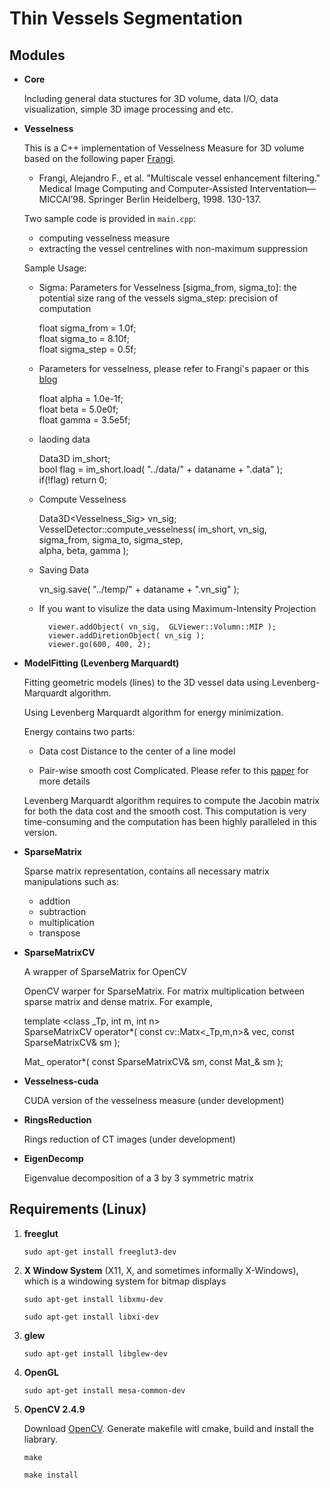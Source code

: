 Thin Vessels Segmentation
========================

Modules
---------------

-   **Core**

    Including general data stuctures for 3D volume, data I/O, data visualization, simple 3D image processing and etc. 

-   **Vesselness**

    This is a C++ implementation of Vesselness Measure for 3D volume based on the following paper [Frangi](http://link.springer.com/chapter/10.1007/BFb0056195#page-1). 

    - Frangi, Alejandro F., et al. "Multiscale vessel enhancement filtering." Medical Image Computing and Computer-Assisted Interventation—MICCAI’98. Springer Berlin Heidelberg, 1998. 130-137.

    Two sample code is provided in `main.cpp`:
    
    - computing vesselness measure
    - extracting the vessel centrelines with non-maximum suppression

    Sample Usage: 

    - Sigma: Parameters for Vesselness [sigma_from, sigma_to]: the potential size rang of the vessels
  sigma_step: precision of computation

		float sigma_from = 1.0f;  
		float sigma_to = 8.10f;   
		float sigma_step = 0.5f;  

    - Parameters for vesselness, please refer to Frangi's papaer or this [blog](http://yzhong.co/?p=351)

		float alpha = 1.0e-1f;	
    		float beta  = 5.0e0f;     
		float gamma = 3.5e5f; 

    - laoding data

		Data3D<short> im_short;       
		bool flag = im_short.load( "../data/" + dataname + ".data" );         
		if(!flag) return 0;       
		
    - Compute Vesselness

		Data3D<Vesselness_Sig> vn_sig;        
		VesselDetector::compute_vesselness( im_short, vn_sig,         
		    sigma_from, sigma_to, sigma_step,        
		    alpha, beta, gamma );
			
    - Saving Data

		vn_sig.save( "../temp/" + dataname + ".vn_sig" );

    - If you want to visulize the data using Maximum-Intensity Projection


			viewer.addObject( vn_sig,  GLViewer::Volumn::MIP );
			viewer.addDiretionObject( vn_sig );
			viewer.go(600, 400, 2);


-   **ModelFitting (Levenberg Marquardt)**

    Fitting geometric models (lines) to the 3D vessel data using Levenberg-Marquardt algorithm. 

    Using Levenberg Marquardt algorithm for energy minimization. 

    Energy contains two parts:

    - Data cost
      Distance to the center of a line model
   
    - Pair-wise smooth cost
      Complicated. Please refer to this [paper](http://www.csd.uwo.ca/~yuri/Abstracts/cvpr12-abs.shtml) for more details

    Levenberg Marquardt algorithm requires to compute the Jacobin matrix for both the data cost and the smooth cost. This computation is very time-consuming and the computation has been highly paralleled in this version. 

-   **SparseMatrix**

    Sparse matrix representation, contains all necessary matrix manipulations such as: 
    
      - addtion
      - subtraction
      - multiplication
      - transpose
   
-   **SparseMatrixCV**

    A wrapper of SparseMatrix for OpenCV
    
    OpenCV warper for SparseMatrix. For matrix multiplication between sparse matrix and dense matrix. For example, 

	template <class _Tp, int m, int n>    
	SparseMatrixCV operator*( const cv::Matx<_Tp,m,n>& vec, const SparseMatrixCV& sm );     

	Mat_<double> operator*( const SparseMatrixCV& sm, const Mat_<double>& sm );    

-   **Vesselness-cuda** 

    CUDA version of the vesselness measure (under development)
    
-   **RingsReduction**

    Rings reduction of CT images (under development)
    
-   **EigenDecomp**

    Eigenvalue decomposition of a 3 by 3 symmetric matrix



Requirements (Linux)
---------------

1. **freeglut**

	`sudo apt-get install freeglut3-dev`

2. **X Window System** (X11, X, and sometimes informally X-Windows), which is a windowing system for bitmap displays

	`sudo apt-get install libxmu-dev`

	`sudo apt-get install libxi-dev`

3. **glew**

	`sudo apt-get install libglew-dev`

4. **OpenGL**

	`sudo apt-get install mesa-common-dev`

5. **OpenCV 2.4.9**

	Download [OpenCV](http://opencv.org/). Generate makefile witl cmake, build and install the liabrary. 

	`make`

	`make install`